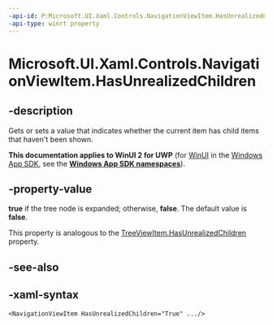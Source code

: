 ```yaml
---
-api-id: P:Microsoft.UI.Xaml.Controls.NavigationViewItem.HasUnrealizedChildren
-api-type: winrt property
---
```


# Microsoft.UI.Xaml.Controls.NavigationViewItem.HasUnrealizedChildren

<!--
public bool HasUnrealizedChildren { get; set; }
-->

## -description

Gets or sets a value that indicates whether the current item has child items that haven't been shown.

**This documentation applies to WinUI 2 for UWP** (for [WinUI](/windows/apps/winui/winui3/) in the [Windows App SDK](/windows/apps/windows-app-sdk/), see the **[Windows App SDK namespaces](/windows/windows-app-sdk/api/winrt/)**).

## -property-value

**true** if the tree node is expanded; otherwise, **false**. The default value is **false**.

This property is analogous to the [TreeViewItem.HasUnrealizedChildren](https://docs.microsoft.com/windows/winui/api/microsoft.UI.Xaml.Controls.TreeViewItem.HasUnrealizedChildren) property.

## -see-also

## -xaml-syntax

```xaml
<NavigationViewItem HasUnrealizedChildren="True" .../>

```
